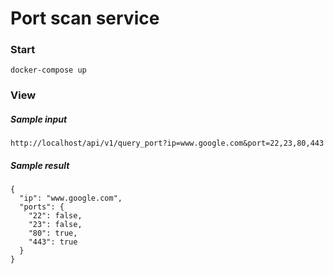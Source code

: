# Port scan service

### Start

```docker-compose up```

### View

##### Sample input
```http://localhost/api/v1/query_port?ip=www.google.com&port=22,23,80,443```

##### Sample result

```
{
  "ip": "www.google.com", 
  "ports": {
    "22": false, 
    "23": false, 
    "80": true, 
    "443": true
  }
}
```
